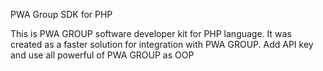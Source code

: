 PWA Group SDK for PHP

This is PWA GROUP software developer kit for PHP language. It was created as a faster solution for integration with PWA
GROUP. Add API key and use all powerful of PWA GROUP as OOP
